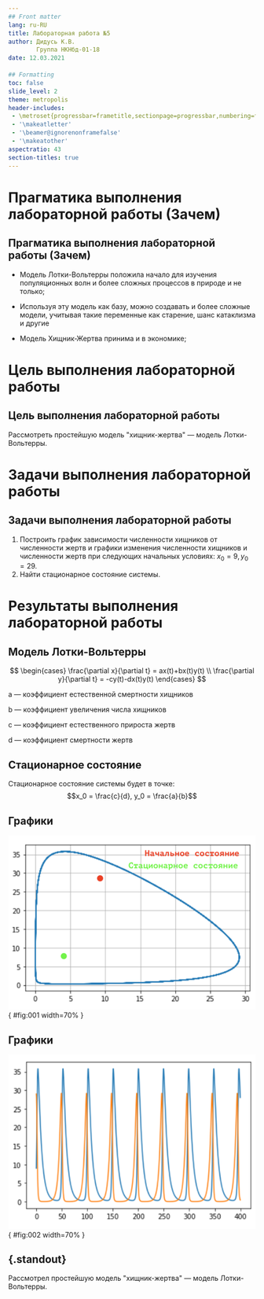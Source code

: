 ```yaml
---
## Front matter
lang: ru-RU
title: Лабораторная работа №5
author: Дидусь К.В.
		Группа НКНбд-01-18
date: 12.03.2021

## Formatting
toc: false
slide_level: 2
theme: metropolis
header-includes: 
 - \metroset{progressbar=frametitle,sectionpage=progressbar,numbering=fraction}
 - '\makeatletter'
 - '\beamer@ignorenonframefalse'
 - '\makeatother'
aspectratio: 43
section-titles: true
---
```


# Прагматика выполнения лабораторной работы (Зачем)

## Прагматика выполнения лабораторной работы (Зачем)

- Модель Лотки-Вольтерры положила начало для изучения популяционных волн и более сложных процессов в природе и не только; 

- Используя эту модель как базу, можно создавать и более сложные модели, учитывая такие переменные как старение, шанс катаклизма и другие

- Модель Хищник-Жертва принима и в экономике;

# Цель выполнения лабораторной работы

## Цель выполнения лабораторной работы

Рассмотреть простейшую модель "хищник-жертва" — модель Лотки-Вольтерры. 

# Задачи выполнения лабораторной работы

## Задачи выполнения лабораторной работы

1. Построить график зависимости численности хищников от численности жертв и графики изменения численности хищников и численности жертв при следующих начальных условиях: $x_{0}=9, y_{0}=29$.
2. Найти стационарное состояние системы.

# Результаты выполнения лабораторной работы

## Модель Лотки-Вольтерры

$$
\begin{cases}
    \frac{\partial x}{\partial t} = ax(t)+bx(t)y(t)
    \\
    \frac{\partial y}{\partial t} = -cy(t)-dx(t)y(t)
\end{cases}
$$

a — коэффициент естественной смертности хищников

b — коэффициент увеличения числа хищников

c — коэффициент естественного прироста жертв

d — коэффициент смертности жертв


## Стационарное состояние

Стационарное состояние системы будет в точке: 
$$x_0 = \frac{c}{d}, y_0 = \frac{a}{b}$$

## Графики

![Зависимость x от y и стационарное состояние](images/2.png){ #fig:001 width=70% }

## Графики

![Зависимость x(t) и y(t)](images/1.png){ #fig:002 width=70% }

## {.standout}

Рассмотрел простейшую модель "хищник-жертва" — модель Лотки-Вольтерры. 